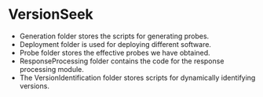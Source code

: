 # VersionSeek
- Generation folder stores the scripts for generating probes.
- Deployment folder is used for deploying different software.
- Probe folder stores the effective probes we have obtained.
- ResponseProcessing folder contains the code for the response processing module.
- The VersionIdentification folder stores scripts for dynamically identifying versions.
